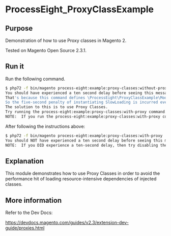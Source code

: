 # ProcessEight_ProxyClassExample

## Purpose
Demonstration of how to use Proxy classes in Magento 2.

Tested on Magento Open Source 2.3.1.

## Run it
Run the following command.
```bash
$ php72 -f bin/magento process-eight:example:proxy-classes:without-proxy
You should have experienced a ten second delay before seeing this message.
That's because this command defines \ProcessEight\ProxyClassExample\Model\FastLoading as a dependency, but FastLoading defines \ProcessEight\ProxyClassExample\Model\SlowLoading as a dependency.
So the five-second penalty of instantiating SlowLoading is incurred even if that dependency isn't actually used in this request, command, etc.
The solution to this is to use Proxy Classes.
Try running the process-eight:example:proxy-classes:with-proxy command. It should be much quicker.
NOTE:  If you run the process-eight:example:proxy-classes:with-proxy command without disabling the process-eight:example:proxy-classes:without-proxy command, you won't notice any performance difference. This is because the Symfony Console Component initialises all commands as part of it's bootstrapping procedure, and thus loads the SlowLoading class as part of the initialisation of the process-eight:example:proxy-classes:without-proxy command. To avoid this, you will need to comment out the process-eight:example:proxy-classes:without-proxy command in di.xml, clear cache and then run the process-eight:example:proxy-classes:with-proxy command.
```
After following the instructions above:
```bash
$ php72 -f bin/magento process-eight:example:proxy-classes:with-proxy
You should NOT have experienced a ten second delay before seeing this message.
NOTE:  If you DID experience a ten-second delay, then try disabling the process-eight:example:proxy-classes:without-proxy command, otherwise you won't notice any performance difference. This is because the Symfony Console Component initialises all commands as part of it's bootstrapping procedure, and thus loads the SlowLoading class as part of the initialisation of the process-eight:example:proxy-classes:without-proxy command. To avoid this, you will need to comment out the process-eight:example:proxy-classes:without-proxy command in di.xml, clear cache and then run the process-eight:example:proxy-classes:with-proxy command.
```

## Explanation

This module demonstrates how to use Proxy Classes in order to avoid the performance hit of loading resource-intensive dependencies of injected classes.

## More information

Refer to the Dev Docs: 

https://devdocs.magento.com/guides/v2.3/extension-dev-guide/proxies.html
